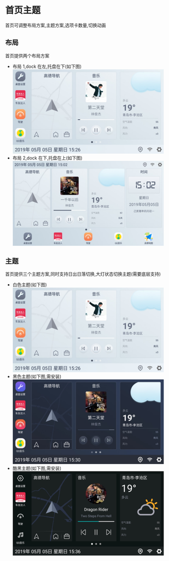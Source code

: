 # 首页主题

首页可调整布局方案,主题方案,选项卡数量,切换动画

## 布局

首页提供两个布局方案

- 布局 1,dock 在左,托盘在下(如下图)
![layout1](./img/layout1.jpg)
- 布局 2,dock 在下,托盘在上(如下图)
![layout2](./img/layout2.jpg)
## 主题

首页提供三个主题方案,同时支持日出日落切换,大灯状态切换主题(需要底层支持)

- 白色主题(如下图)
![layout1](./img/layout1.jpg)
- 黑色主题(如下图,需安装)
![theme_hei](./img/theme_hei.jpg)
- 酷黑主题(如下图,需安装)
![theme_kuhei](./img/theme_kuhei.jpg)
